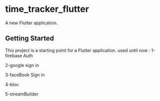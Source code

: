 # time_tracker_flutter

A new Flutter application.

## Getting Started

This project is a starting point for a Flutter application.
used until now :
1-firebase Auth

2-google sign in 

3-faceBook Sign in 

4-bloc 

5-streamBuilder
